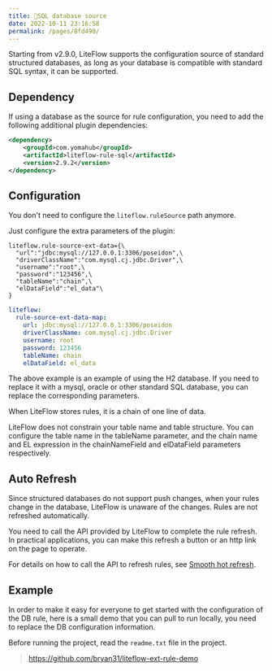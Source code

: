 ```yaml
---
title: 📘SQL database source
date: 2022-10-11 23:16:58
permalink: /pages/8fd490/
---
```


Starting from v2.9.0, LiteFlow supports the configuration source of standard structured databases, as long as your database is compatible with standard SQL syntax, it can be supported.

## Dependency

If using a database as the source for rule configuration, you need to add the following additional plugin dependencies:

```xml
<dependency>
    <groupId>com.yomahub</groupId>
    <artifactId>liteflow-rule-sql</artifactId>
    <version>2.9.2</version>
</dependency>
```

## Configuration

You don't need to configure the `liteflow.ruleSource` path anymore.

Just configure the extra parameters of the plugin:

<code-group>
  <code-block title="Properties Style" active>

```properties
liteflow.rule-source-ext-data={\
  "url":"jdbc:mysql://127.0.0.1:3306/poseidon",\
  "driverClassName":"com.mysql.cj.jdbc.Driver",\
  "username":"root",\
  "password":"123456",\
  "tableName":"chain",\
  "elDataField":"el_data"\
}
```
  </code-block>
  <code-block title="Yaml Style">

```yaml
liteflow:
  rule-source-ext-data-map:
    url: jdbc:mysql://127.0.0.1:3306/poseidon
    driverClassName: com.mysql.cj.jdbc.Driver
    username: root
    password: 123456
    tableName: chain
    elDataField: el_data
```
  </code-block>
</code-group>

The above example is an example of using the H2 database. If you need to replace it with a mysql, oracle or other standard SQL database, you can replace the corresponding parameters.

When LiteFlow stores rules, it is a chain of one line of data.

LiteFlow does not constrain your table name and table structure. You can configure the table name in the tableName parameter, and the chain name and EL expression in the chainNameField and elDataField parameters respectively.

## Auto Refresh

Since structured databases do not support push changes, when your rules change in the database, LiteFlow is unaware of the changes. Rules are not refreshed automatically.

You need to call the API provided by LiteFlow to complete the rule refresh. In practical applications, you can make this refresh a button or an http link on the page to operate.

For details on how to call the API to refresh rules, see [Smooth hot refresh](/pages/204d71/).

## Example

In order to make it easy for everyone to get started with the configuration of the DB rule, here is a small demo that you can pull to run locally, you need to replace the DB configuration information.

Before running the project, read the `readme.txt` file in the project.

> https://github.com/bryan31/liteflow-ext-rule-demo